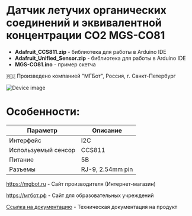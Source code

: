 # Датчик летучих органических соединений и эквивалентной концентрации CO2 MGS-CO81

- **Adafruit_CCS811.zip** - библиотека для работы в Arduino IDE
- **Adafruit_Unified_Sensor.zip** - библиотека для работы в Arduino IDE
- **MGS-CO81.ino** - пример скетча

🇷🇺 Произведено компанией "МГБот", Россия, г. Санкт-Петербург

![Device image](https://books.mgbot.ru/images/MGS-CO81.PNG)

# Особенности:

| Параметр    | Описание |
| ----------- | -----------|
| Интерфейс   | I2C|
| Используемый сенсор       |CCS811|
| Питание     | 5В|
| Разъемы     | RJ-9, 2.54mm pin|

https://mgbot.ru  - Сайт производителя (Интернет-магазин)

https://мгбот.рф  - Сайт для образовательных учреждений

[Ссылка на документацию](https://books.mgbot.ru/devices/MGS-CO81.pdf) - Техническая документация на продукт